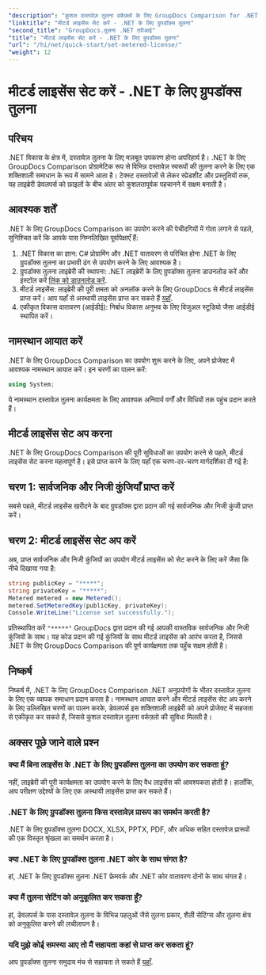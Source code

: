 ```yaml
---
"description": "कुशल दस्तावेज़ तुलना वर्कफ़्लो के लिए GroupDocs Comparison for .NET को अपने .NET प्रोजेक्ट में एकीकृत करें।"
"linktitle": "मीटर्ड लाइसेंस सेट करें - .NET के लिए ग्रुपडॉक्स तुलना"
"second_title": "GroupDocs.तुलना .NET एपीआई"
"title": "मीटर्ड लाइसेंस सेट करें - .NET के लिए ग्रुपडॉक्स तुलना"
"url": "/hi/net/quick-start/set-metered-license/"
"weight": 12
---
```


# मीटर्ड लाइसेंस सेट करें - .NET के लिए ग्रुपडॉक्स तुलना

## परिचय
.NET विकास के क्षेत्र में, दस्तावेज़ तुलना के लिए मज़बूत उपकरण होना अपरिहार्य है। .NET के लिए GroupDocs Comparison प्रोग्रामेटिक रूप से विभिन्न दस्तावेज़ स्वरूपों की तुलना करने के लिए एक शक्तिशाली समाधान के रूप में सामने आता है। टेक्स्ट दस्तावेज़ों से लेकर स्प्रेडशीट और प्रस्तुतियों तक, यह लाइब्रेरी डेवलपर्स को फ़ाइलों के बीच अंतर को कुशलतापूर्वक पहचानने में सक्षम बनाती है।
## आवश्यक शर्तें
.NET के लिए GroupDocs Comparison का उपयोग करने की पेचीदगियों में गोता लगाने से पहले, सुनिश्चित करें कि आपके पास निम्नलिखित पूर्वापेक्षाएँ हैं:
1. .NET विकास का ज्ञान: C# प्रोग्रामिंग और .NET वातावरण से परिचित होना .NET के लिए ग्रुपडॉक्स तुलना का प्रभावी ढंग से उपयोग करने के लिए आवश्यक है।
2. ग्रुपडॉक्स तुलना लाइब्रेरी की स्थापना: .NET लाइब्रेरी के लिए ग्रुपडॉक्स तुलना डाउनलोड करें और इंस्टॉल करें [लिंक को डाउनलोड करें](https://releases.groupdocs.com/comparison/net/).
3. मीटर्ड लाइसेंस: लाइब्रेरी की पूरी क्षमता को अनलॉक करने के लिए GroupDocs से मीटर्ड लाइसेंस प्राप्त करें। आप यहाँ से अस्थायी लाइसेंस प्राप्त कर सकते हैं [यहाँ](https://purchase.groupdocs.com/temporary-license/).
4. एकीकृत विकास वातावरण (आईडीई): निर्बाध विकास अनुभव के लिए विजुअल स्टूडियो जैसा आईडीई स्थापित करें।

## नामस्थान आयात करें
.NET के लिए GroupDocs Comparison का उपयोग शुरू करने के लिए, अपने प्रोजेक्ट में आवश्यक नामस्थान आयात करें। इन चरणों का पालन करें:

```csharp
using System;
```
ये नामस्थान दस्तावेज़ तुलना कार्यक्षमता के लिए आवश्यक अनिवार्य वर्गों और विधियों तक पहुंच प्रदान करते हैं।
## मीटर्ड लाइसेंस सेट अप करना
.NET के लिए GroupDocs Comparison की पूरी सुविधाओं का उपयोग करने से पहले, मीटर्ड लाइसेंस सेट करना महत्वपूर्ण है। इसे प्राप्त करने के लिए यहाँ एक चरण-दर-चरण मार्गदर्शिका दी गई है:
## चरण 1: सार्वजनिक और निजी कुंजियाँ प्राप्त करें
सबसे पहले, मीटर्ड लाइसेंस खरीदने के बाद ग्रुपडॉक्स द्वारा प्रदान की गई सार्वजनिक और निजी कुंजी प्राप्त करें।
## चरण 2: मीटर्ड लाइसेंस सेट अप करें
अब, प्राप्त सार्वजनिक और निजी कुंजियों का उपयोग मीटर्ड लाइसेंस को सेट करने के लिए करें जैसा कि नीचे दिखाया गया है:
```csharp
string publicKey = "*****";
string privateKey = "*****";
Metered metered = new Metered();
metered.SetMeteredKey(publicKey, privateKey);
Console.WriteLine("License set successfully.");
```
प्रतिस्थापित करें `"*****"` GroupDocs द्वारा प्रदान की गई आपकी वास्तविक सार्वजनिक और निजी कुंजियों के साथ। यह कोड प्रदान की गई कुंजियों के साथ मीटर्ड लाइसेंस को आरंभ करता है, जिससे .NET के लिए GroupDocs Comparison की पूर्ण कार्यक्षमता तक पहुँच सक्षम होती है।

## निष्कर्ष
निष्कर्ष में, .NET के लिए GroupDocs Comparison .NET अनुप्रयोगों के भीतर दस्तावेज़ तुलना के लिए एक व्यापक समाधान प्रदान करता है। नामस्थान आयात करने और मीटर्ड लाइसेंस सेट अप करने के लिए उल्लिखित चरणों का पालन करके, डेवलपर्स इस शक्तिशाली लाइब्रेरी को अपने प्रोजेक्ट में सहजता से एकीकृत कर सकते हैं, जिससे कुशल दस्तावेज़ तुलना वर्कफ़्लो की सुविधा मिलती है।
## अक्सर पूछे जाने वाले प्रश्न
### क्या मैं बिना लाइसेंस के .NET के लिए ग्रुपडॉक्स तुलना का उपयोग कर सकता हूं?
नहीं, लाइब्रेरी की पूरी कार्यक्षमता का उपयोग करने के लिए वैध लाइसेंस की आवश्यकता होती है। हालाँकि, आप परीक्षण उद्देश्यों के लिए एक अस्थायी लाइसेंस प्राप्त कर सकते हैं।
### .NET के लिए ग्रुपडॉक्स तुलना किस दस्तावेज़ प्रारूप का समर्थन करती है?
.NET के लिए ग्रुपडॉक्स तुलना DOCX, XLSX, PPTX, PDF, और अधिक सहित दस्तावेज़ प्रारूपों की एक विस्तृत श्रृंखला का समर्थन करता है।
### क्या .NET के लिए ग्रुपडॉक्स तुलना .NET कोर के साथ संगत है?
हां, .NET के लिए ग्रुपडॉक्स तुलना .NET फ्रेमवर्क और .NET कोर वातावरण दोनों के साथ संगत है।
### क्या मैं तुलना सेटिंग को अनुकूलित कर सकता हूँ?
हां, डेवलपर्स के पास दस्तावेज़ तुलना के विभिन्न पहलुओं जैसे तुलना प्रकार, शैली सेटिंग्स और तुलना क्षेत्र को अनुकूलित करने की लचीलापन है।
### यदि मुझे कोई समस्या आए तो मैं सहायता कहां से प्राप्त कर सकता हूं?
आप ग्रुपडॉक्स तुलना समुदाय मंच से सहायता ले सकते हैं [यहाँ](https://forum.groupdocs.com/c/comparison/12).